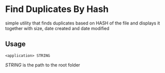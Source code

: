 # Find Duplicates By Hash

simple utility that finds duplicates based on HASH of the file 
and displays it together with size, date created and date modified

## Usage

```text
<application> STRING
```
_STRING_ is the path to the root folder
